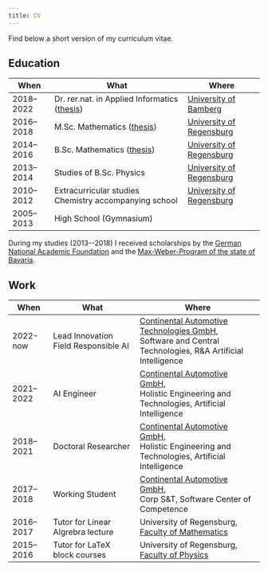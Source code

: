 ```yaml
---
title: CV
---
```


Find below a short version of my curriculum vitae.

## Education

| When | What | Where |
|------|------|-------|
| 2018–2022 | Dr. rer.nat. in Applied Informatics ([thesis][phdthesis])| [University of Bamberg][cogsys] |
| 2016–2018 | M.Sc. Mathematics ([thesis][masterthesis])        | [University of Regensburg][uniregensburg] |
| 2014–2016 | B.Sc. Mathematics ([thesis][bachelorthesis])      | [University of Regensburg][uniregensburg] |
| 2013–2014 | Studies of B.Sc. Physics | [University of Regensburg][uniregensburg] |
| 2010–2012 | Extracurricular studies Chemistry accompanying school | [University of Regensburg][uniregensburg] |
| 2005–2013 | High School (Gymnasium)  |  |

During my studies (2013--2018) I received scholarships by the
[German National Academic Foundation][studienstiftung] and the
[Max-Weber-Program of the state of Bavaria][max-weber-programm].


## Work

| When | What | Where |
|------|------|-------|
| 2022-now  | Lead Innovation Field Responsible AI | [Continental Automotive Technologies GmbH][conti],<br>Software and Central Technologies, R&A Artificial Intelligence |
| 2021–2022 | AI Engineer          | [Continental Automotive GmbH][conti],<br>Holistic Engineering and Technologies, Artificial Intelligence |
| 2018–2021 | Doctoral Researcher  | [Continental Automotive GmbH][conti],<br>Holistic Engineering and Technologies, Artificial Intelligence |
| 2017–2018 | Working Student      | [Continental Automotive GmbH][conti],<br>Corp S&T, Software Center of Competence |
| 2016–2017 | Tutor for Linear Algrebra lecture | University of Regensburg,<br>[Faculty of Mathematics][mathefak] |
| 2015–2016 | Tutor for LaTeX block courses | University of Regensburg,<br>[Faculty of Physics][physikfak] |



[conti]: https://www.continental-automotive.com/ "Continental Automotive GmbH"
[uniregensburg]: https://www.uni-regensburg.de/index.html.en "University of Regensburg"
[mathefak]: https://www.uni-regensburg.de/mathematics/faculty/ "Faculty of Mathematics, University of Regensburg"
[physikfak]: http://www.physik.uni-regensburg.de/ "Faculty of Physics, University of Regensburg"
[cogsys]: https://www.uni-bamberg.de/en/cogsys/ "Department Cognitive Systems, Faculty of Information Systems and Applied Computer Sciences, University of Bamberg"
[studienstiftung]: https://www.studienstiftung.de/en/about-us/ "Studienstiftung des Deutschen Volkes"
[max-weber-programm]: https://www.elitenetzwerk.bayern.de/maxweberprogramm/ueberblick/?L=2 "Max-Weber-Programm des bayerischen Staates"
[phdthesis]: https://fis.uni-bamberg.de/handle/uniba/57172 "Concept Embedding Analysis Based Methods for the Safety Assurance of Deep Neural Networks"
[masterthesis]: https://github.com/gesina/master_thesis/blob/master/Immersions_and_Stiefel-Whitney_Classes_of_Manifolds.pdf "Immersions and Stiefel-Whitney Classes of Manifolds"
[bachelorthesis]: https://github.com/gesina/neron_models/blob/master/neron_models-onesided.pdf "Néron-Modelle elliptischer Kurven"
